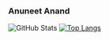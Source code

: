 ### Anuneet Anand

![GitHub Stats](https://github-readme-stats.vercel.app/api?username=anuneetanand&show_icons=true&theme=react)
[![Top Langs](https://github-readme-stats.vercel.app/api/top-langs/?username=anuneetanand&hide=JupyterNotebook)](https://github.com/anuraghazra/github-readme-stats&show_icons=true&theme=react)

